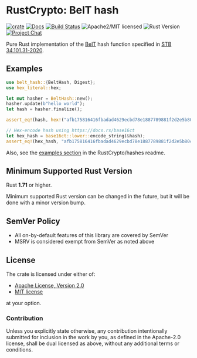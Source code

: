 # RustCrypto: BelT hash

[![crate][crate-image]][crate-link]
[![Docs][docs-image]][docs-link]
[![Build Status][build-image]][build-link]
![Apache2/MIT licensed][license-image]
![Rust Version][rustc-image]
[![Project Chat][chat-image]][chat-link]

Pure Rust implementation of the [BelT] hash function specified in [STB 34.101.31-2020].

## Examples
```rust
use belt_hash::{BeltHash, Digest};
use hex_literal::hex;

let mut hasher = BeltHash::new();
hasher.update(b"hello world");
let hash = hasher.finalize();

assert_eq!(hash, hex!("afb175816416fbadad4629ecbd78e1887789881f2d2e5b80c22a746b7ac7ba88"));

// Hex-encode hash using https://docs.rs/base16ct
let hex_hash = base16ct::lower::encode_string(&hash);
assert_eq!(hex_hash, "afb175816416fbadad4629ecbd78e1887789881f2d2e5b80c22a746b7ac7ba88");
```

Also, see the [examples section] in the RustCrypto/hashes readme.

## Minimum Supported Rust Version

Rust **1.71** or higher.

Minimum supported Rust version can be changed in the future, but it will be
done with a minor version bump.

## SemVer Policy

- All on-by-default features of this library are covered by SemVer
- MSRV is considered exempt from SemVer as noted above

## License

The crate is licensed under either of:

* [Apache License, Version 2.0](http://www.apache.org/licenses/LICENSE-2.0)
* [MIT license](http://opensource.org/licenses/MIT)

at your option.

### Contribution

Unless you explicitly state otherwise, any contribution intentionally submitted
for inclusion in the work by you, as defined in the Apache-2.0 license, shall be
dual licensed as above, without any additional terms or conditions.

[//]: # (badges)

[crate-image]: https://img.shields.io/crates/v/belt-hash.svg
[crate-link]: https://crates.io/crates/belt-hash
[docs-image]: https://docs.rs/belt-hash/badge.svg
[docs-link]: https://docs.rs/belt-hash
[license-image]: https://img.shields.io/badge/license-Apache2.0/MIT-blue.svg
[rustc-image]: https://img.shields.io/badge/rustc-1.71+-blue.svg
[chat-image]: https://img.shields.io/badge/zulip-join_chat-blue.svg
[chat-link]: https://rustcrypto.zulipchat.com/#narrow/stream/260041-hashes
[build-image]: https://github.com/RustCrypto/hashes/workflows/belt-hash/badge.svg?branch=master
[build-link]: https://github.com/RustCrypto/hashes/actions?query=workflow%3Abelt-hash

[//]: # (general links)

[BelT]: https://ru.wikipedia.org/wiki/BelT
[STB 34.101.31-2020]: http://apmi.bsu.by/assets/files/std/belt-spec371.pdf
[examples section]: https://github.com/RustCrypto/hashes#Examples
